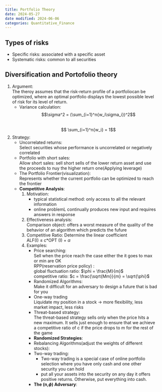 ```yaml
---
title: Portfolio Theory
date: 2024-05-27
date modified: 2024-06-06
categories: Quantitative_Finance
---
```


## Types of risks

- Specific risks: associated with a specific asset
- Systematic risks: common to all securities

## Diversification and Portofolio theory

1. Argument:  
   The theroy assumes that the risk-return profile of a portfoliocan be optimized, where an  optimal portfolio displays the lowest possible level of risk for its level of return.
   - Variance calculation:  
     $$\sigma^2 = (\sum_{i=1}^n{w_i\sigma_i})^2$$  
     $$ \sum_{i=1}^n{w_i} = 1$$
2. Strategy:
   - Uncorrelated returns:  
     Select securities whose performance is uncorrelated or negatively correlated
   - Portfolio with short sales:  
     Allow short sales: sell short sells of the lower return asset and use the proceeds to nuy the higher return one(Applying leverage)
   - The Portfolio Frontier(visualization):  
     Represents whether the current portfolio can be optimized to reach the frontier
   - **Competitive Analysis**:
     1. Motivation:
        - typical statistical method: only access to all the relevant information
        - online problemL continually produces new input and requires answers in response 
	 2. Effectiveness analysis:  
	    Comparison object: offers a worst measure of the quality of the behavior of an algorithm which predicts the fufure
	 3. Competitive Ratio: Determine the linear coefficient  
	    ALF(I)    $\leq$     c$*$OPT (I) + $\alpha$
     4. Examples:
        - Price searching:  
          Sell when the price reach the case either the it goes to max or min are OK  
          RPP(reservation price policy) :  
          global fluctuation ratio: $\phi = \frac{M}{m}$  
          competitive ratio: $c = \frac{\sqrt{Mm}}{m} = \sqrt{\phi}$
        - Randomized Algorithms:  
          Make it difficult for an adversary to design a future that is bad for you
        - One-way trading  
          Liquidate my position in a stock -> more flexibility, less market impact, less risks
	    - Threat-based strategy:  
	      The threat-based strategy sells only when the price hits a new maximum. It sells just enough to ensure that we achieve a competitive ratio of c if the price drops to m for the rest of the game
	    - **Randomized Strategies**:
	    - Rebalancing Algorithms(adjust the weights of different stocks):
	    - Two-way trading:
	      - Two-way trading is a special case of online portfolio selection where you have only cash and one other security you can hold
	      - put all your assets into the security on any day it offers positive returns. Otherwise, put everything into cash.
        - **The (n,$\phi$) Adversary**:
          